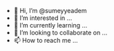 - 👋 Hi, I’m @sumeyyeadem
- 👀 I’m interested in ...
- 🌱 I’m currently learning ...
- 💞️ I’m looking to collaborate on ...
- 📫 How to reach me ...

<!---
sumeyyeadem/sumeyyeadem is a ✨ special ✨ repository because its `README.md` (this file) appears on your GitHub profile.
You can click the Preview link to take a look at your changes.
--->

